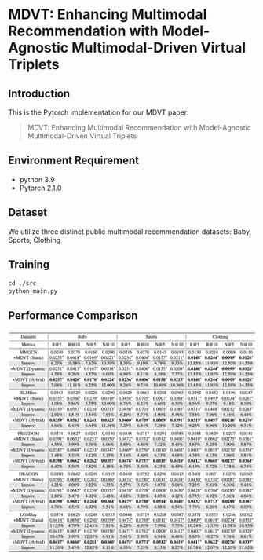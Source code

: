 # MDVT: Enhancing Multimodal Recommendation with Model-Agnostic Multimodal-Driven Virtual Triplets

## Introduction

This is the Pytorch implementation for our MDVT paper:

>MDVT: Enhancing Multimodal Recommendation with Model-Agnostic Multimodal-Driven Virtual Triplets

## Environment Requirement
- python 3.9
- Pytorch 2.1.0

## Dataset

We utilize three distinct public multimodal recommendation datasets: Baby, Sports, Clothing

## Training
  ```
  cd ./src
  python main.py
  ```
## Performance Comparison
<img src="images/Performance.png"/>